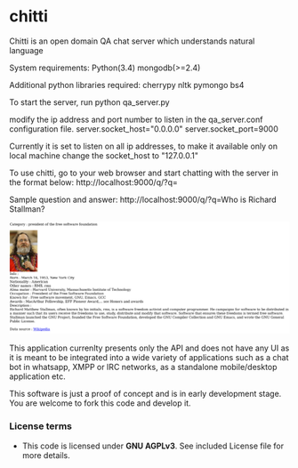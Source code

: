 # chitti
Chitti is an open domain QA chat server which understands natural language

System requirements:
Python(3.4)
mongodb(>=2.4)

Additional python libraries required:
cherrypy
nltk
pymongo
bs4

To start the server, run
python qa_server.py

modify the ip address and port number to listen in the qa_server.conf configuration file.
server.socket_host="0.0.0.0"
server.socket_port=9000

Currently it is set to listen on all ip addresses, to make it available only on local machine change the socket_host to "127.0.0.1"

To use chitti, go to your web browser and start chatting with the server in the format below:
http://localhost:9000/q/?q=<your questions>

Sample question and answer:
http://localhost:9000/q/?q=Who is Richard Stallman?

![Alt text](./data/sample_response_screenshot.png?raw=true "Response")


This application currenlty presents only the API and does not have any UI as it is meant to be integrated into a wide variety of applications such as a chat bot in whatsapp, XMPP or IRC networks, as a standalone mobile/desktop application etc.

This software is just a proof of concept and is in early development stage.
You are welcome to fork this code and develop it.

### License terms ###
* This code is licensed under **GNU AGPLv3**. See included License file for more details.
